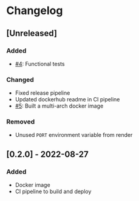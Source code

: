 # Changelog

## [Unreleased]
### Added
- [#4](https://github.com/devatherock/starpg/issues/4): Functional tests

### Changed
- Fixed release pipeline
- Updated dockerhub readme in CI pipeline
- [#5](https://github.com/devatherock/starpg/issues/5): Built a multi-arch docker image

### Removed
- Unused `PORT` environment variable from render

## [0.2.0] - 2022-08-27
### Added
- Docker image
- CI pipeline to build and deploy